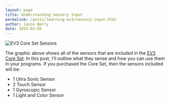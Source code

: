 ```yaml
---
layout: page
title: Understanding Sensory Input
permalink: /posts/learning-ev3/sensory-input.html
author: Jason Berry
date: 2015-03-05
---
```


![EV3 Core Set Sensors](http://www.ucalgary.ca/IOSTEM/files/IOSTEM/media_crop/44/public/sensors.jpg)

The graphic above shows all of the sensors that are included in the [EV3 Core Set](https://shop.education.lego.com/legoed/en-US/catalog/product.jsp?productId=5003400).  In this post, I'll outline what they sense and how you can use them in your programs.  If you purchased the Core Set, then the sensors included will be:

- 1 Ultra Sonic Sensor
- 2 Touch Sensor
- 1 Gyroscopic Sensor
- 1 Light and Color Sensor
